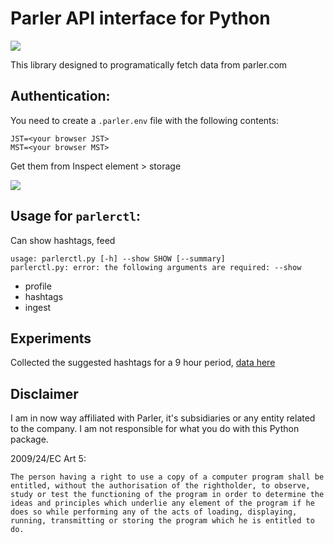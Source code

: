 # Parler API interface for Python

![](https://i.imgur.com/CmAmSBF.jpg)

This library designed to programatically fetch data from parler.com

## Authentication:

You need to create a `.parler.env` file with the following contents:

````
JST=<your browser JST>
MST=<your browser MST>
````

Get them from Inspect element > storage

![](https://i.imgur.com/IP2bimo.png)

## Usage for `parlerctl`:

Can show hashtags, feed

````
usage: parlerctl.py [-h] --show SHOW [--summary]
parlerctl.py: error: the following arguments are required: --show
````

- profile
- hashtags
- ingest

## Experiments

Collected the suggested hashtags for a 9 hour period, [data here](./sampledata/hashtags.csv)

## Disclaimer

I am in now way affiliated with Parler, it's subsidiaries or any entity related to the company. I am not responsible for what you do with this Python package.

2009/24/EC Art 5:

````
The person having a right to use a copy of a computer program shall be entitled, without the authorisation of the rightholder, to observe, study or test the functioning of the program in order to determine the ideas and principles which underlie any element of the program if he does so while performing any of the acts of loading, displaying, running, transmitting or storing the program which he is entitled to do.
````
